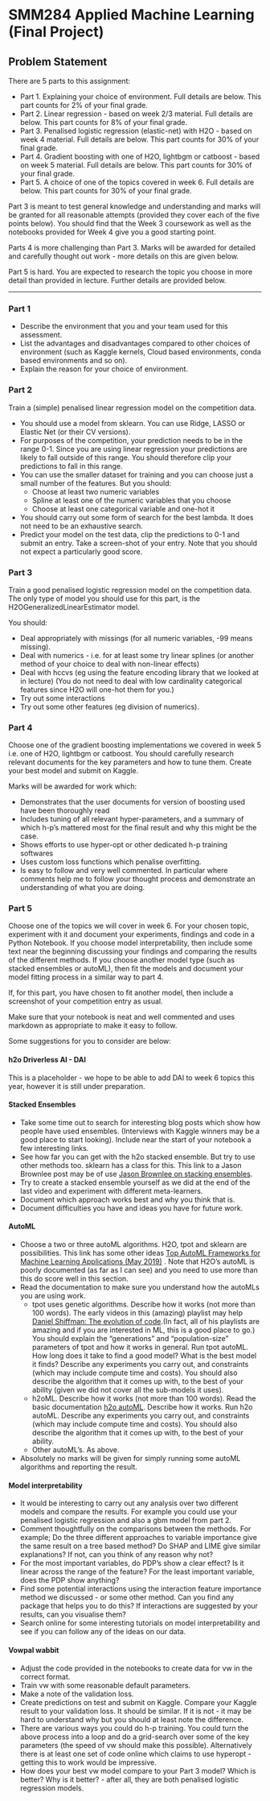 # SMM284 Applied Machine Learning (Final Project)

## Problem Statement

There are 5 parts to this assignment:
- Part 1. Explaining your choice of environment. Full details are below. This part counts for 2% of your final grade.
- Part 2. Linear regression - based on week 2/3 material. Full details are below. This part counts for 8% of your final grade.
- Part 3. Penalised logistic regression (elastic-net) with H2O - based on week 4 material. Full details are below. This part counts for 30% of your final grade.
- Part 4. Gradient boosting with one of H2O, lightbgm or catboost - based on week 5 material. Full details are below. This part counts for 30% of your final grade. 
- Part 5. A choice of one of the topics covered in week 6. Full details are below. This part counts for 30% of your final grade.

Part 3 is meant to test general knowledge and understanding and marks will be granted for all reasonable attempts (provided they cover each of the five points
below). You should find that the Week 3 coursework as well as the notebooks provided for Week 4 give you a good starting point.

Parts 4 is more challenging than Part 3. Marks will be awarded for detailed and carefully thought out work - more details on this are given below.

Part 5 is hard. You are expected to research the topic you choose in more detail than provided in lecture. Further details are provided below.

---------------------------------------------------------------------------------------------------
### Part 1
- Describe the environment that you and your team used for this assessment.
- List the advantages and disadvantages compared to other choices of environment (such as Kaggle kernels, Cloud based environments, conda based environments and so on).
- Explain the reason for your choice of environment.

### Part 2
Train a (simple) penalised linear regression model on the competition data.
- You should use a model from sklearn. You can use Ridge, LASSO or Elastic Net (or their CV versions).
- For purposes of the competition, your prediction needs to be in the range 0-1. Since you are using linear regression your predictions are likely to fall outside of this range. You should therefore clip your predictions to fall in this range.
- You can use the smaller dataset for training and you can choose just a small number of the features. But you should:
   - Choose at least two numeric variables
   - Spline at least one of the numeric variables that you choose
   - Choose at least one categorical variable and one-hot it
- You should carry out some form of search for the best lambda. It does not need to be an exhaustive search.
- Predict your model on the test data, clip the predictions to 0-1 and submit an entry. Take a screen-shot of your entry. Note that you should not expect a particularly good score.

### Part 3
Train a good penalised logistic regression model on the competition data. The only type of model you should use for this part, is the H2OGeneralizedLinearEstimator
model. 

You should:

- Deal appropriately with missings (for all numeric variables, -99 means missing).
- Deal with numerics - i.e. for at least some try linear splines (or another method of your choice to deal with non-linear effects)
- Deal with hccvs (eg using the feature encoding library that we looked at in lecture) (You do not need to deal with low cardinality categorical features since H2O will one-hot them for you.)
- Try out some interactions
- Try out some other features (eg division of numerics).

### Part 4
Choose one of the gradient boosting implementations we covered in week 5 i.e. one of H2O, lightbgm or catboost. You should carefully research relevant
documents for the key parameters and how to tune them. Create your best model and submit on Kaggle.

Marks will be awarded for work which:

- Demonstrates that the user documents for version of boosting used have been thoroughly read
- Includes tuning of all relevant hyper-parameters, and a summary of which h-p’s mattered most for the final result and why this might be the case.
- Shows efforts to use hyper-opt or other dedicated h-p training softwares
- Uses custom loss functions which penalise overfitting.
- Is easy to follow and very well commented. In particular where comments help me to follow your thought process and demonstrate an understanding of what you are doing.

### Part 5
Choose one of the topics we will cover in week 6. For your chosen topic, experiment with it and document your experiments, findings and code in a Python Notebook. If you choose model interpretability, then include some text near the beginning discussing your findings and comparing the results of the different methods. If you choose another model type (such as stacked ensembles or autoML), then fit the models and document your model fitting process in a similar way to part 4.

If, for this part, you have chosen to fit another model, then include a screenshot of your competition entry as usual.

Make sure that your notebook is neat and well commented and uses markdown as appropriate to make it easy to follow.

Some suggestions for you to consider are below:

#### h2o Driverless AI - DAI

This is a placeholder - we hope to be able to add DAI to week 6 topics this year, however it is still under preparation.

#### Stacked Ensembles

- Take some time out to search for interesting blog posts which show how people have used ensembles. (Interviews with Kaggle winners may be a
good place to start looking). Include near the start of your notebook a few interesting links.
- See how far you can get with the h2o stacked ensemble. But try to use other methods too. sklearn has a class for this. This link to a Jason Brownlee post may be of use [Jason Brownlee on stacking ensembles](https://machinelearningmastery.com/stacking-ensemble-machine-learning-with-python/). 
- Try to create a stacked ensemble yourself as we did at the end of the last video and experiment with different meta-learners.
- Document which approach works best and why you think that is.
- Document difficulties you have and ideas you have for future work.

#### AutoML
- Choose a two or three autoML algorithms. H2O, tpot and sklearn are possibilities. This link has some other ideas [Top AutoML Frameworks for Machine Learning Applications (May 2019)](https://www.alibabacloud.com/blog/6-top-automl-frameworks-for-machine-learning-applications-may-2019_595317) . Note that H2O’s autoML is poorly documented (as far as I can see) and you need to use more than this do score well in this section.
- Read the documentation to make sure you understand how the autoMLs you are using work.
  - tpot uses genetic algorithms. Describe how it works (not more than 100 words). The early videos in this (amazing) playlist may help [Daniel Shiffman: The evolution of code](https://www.youtube.com/watch?v=9zfeTw-uFCw&list=PLRqwX-V7Uu6bJM3VgzjNV5YxVxUwzALHV&index=1).(In fact, all of his playlists are amazing and if you are interested in ML, this is a good place to go.) You should explain the “generations” and “population-size” parameters of tpot and how it works in general. Run tpot autoML. How long does it take to find a good model? What is the best model it finds? Describe any experiments you carry out, and constraints (which may include compute time and costs). You should also describe the algorithm that it comes up with, to the best of your ability (given we did not cover all the sub-models it uses).
  - h2oML. Describe how it works (not more than 100 words). Read the basic documentation [h2o autoML](http://docs.h2o.ai/h2o/latest-stable/h2o-docs/automl.html). Describe how it works. Run h2o autoML. Describe any experiments you carry out, and constraints (which may include compute time and costs). You should also describe the algorithm that it comes up with, to the best of your ability.
  - Other autoML’s. As above.
- Absolutely no marks will be given for simply running some autoML algorithms and reporting the result.

#### Model interpretability
- It would be interesting to carry out any analysis over two different models and compare the results. For example you could use your penalised logistic
regression and also a gbm model from part 2.
- Comment thoughtfully on the comparisons between the methods. For example; Do the three different approaches to variable importance give the same result on a tree based method? Do SHAP and LIME give similar explanations? If not, can you think of any reason why not?
- For the most important variables, do PDP’s show a clear effect? Is it linear across the range of the feature? For the least important variable, does the PDP show anything?
- Find some potential interactions using the interaction feature importance method we discussed - or some other method. Can you find any package that helps you to do this? If interactions are suggested by your results, can you visualise them?
- Search online for some interesting tutorials on model interpretability and see if you can follow any of the ideas on our data.

#### Vowpal wabbit

- Adjust the code provided in the notebooks to create data for vw in the correct format.
- Train vw with some reasonable default parameters.
- Make a note of the validation loss.
- Create predictions on test and submit on Kaggle. Compare your Kaggle result to your validation loss. It should be similar. If it is not - it may be hard to understand why but you should at least note the difference.
- There are various ways you could do h-p training. You could turn the above process into a loop and do a grid-search over some of the key parameters (the speed of vw should make this possible). Alternatively there is at least one set of code online which claims to use hyperopt - getting this to work would be impressive.
- How does your best vw model compare to your Part 3 model? Which is better? Why is it better? - after all, they are both penalised logistic regression models.
